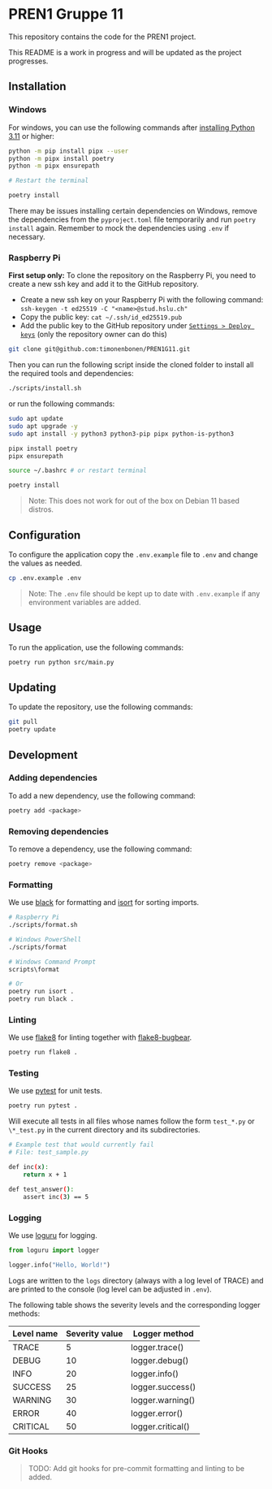 # PREN1 Gruppe 11

This repository contains the code for the PREN1 project.

This README is a work in progress and will be updated as the project progresses.

## Installation

### Windows

For windows, you can use the following commands after [installing Python 3.11](https://www.python.org/downloads/) or higher:

```bash
python -m pip install pipx --user
python -m pipx install poetry
python -m pipx ensurepath

# Restart the terminal

poetry install
```

There may be issues installing certain dependencies on Windows, remove the dependencies from the `pyproject.toml` file temporarily and run `poetry install` again. Remember to mock the dependencies using `.env` if necessary.

### Raspberry Pi

**First setup only:** To clone the repository on the Raspberry Pi, you need to create a new ssh key and add it to the GitHub repository.

- Create a new ssh key on your Raspberry Pi with the following command: `ssh-keygen -t ed25519 -C "<name>@stud.hslu.ch"`
- Copy the public key: `cat ~/.ssh/id_ed25519.pub`
- Add the public key to the GitHub repository under [`Settings > Deploy keys`](https://github.com/timonenbonen/PREN1G11/settings/keys) (only the repository owner can do this)

```bash
git clone git@github.com:timonenbonen/PREN1G11.git
```

Then you can run the following script inside the cloned folder to install all the required tools and dependencies:

```bash
./scripts/install.sh
```

or run the following commands:

```bash
sudo apt update
sudo apt upgrade -y
sudo apt install -y python3 python3-pip pipx python-is-python3

pipx install poetry
pipx ensurepath

source ~/.bashrc # or restart terminal

poetry install
```

> Note: This does not work for out of the box on Debian 11 based distros.

## Configuration

To configure the application copy the `.env.example` file to `.env` and change the values as needed.

```bash
cp .env.example .env
```

> Note: The `.env` file should be kept up to date with `.env.example` if any environment variables are added.

## Usage

To run the application, use the following commands:

```bash
poetry run python src/main.py
```

## Updating

To update the repository, use the following commands:

```bash
git pull
poetry update
```

## Development

### Adding dependencies

To add a new dependency, use the following command:

```bash
poetry add <package>
```

### Removing dependencies

To remove a dependency, use the following command:

```bash
poetry remove <package>
```

### Formatting

We use [black](https://black.readthedocs.io/en/stable/) for formatting and [isort](https://pycqa.github.io/isort/) for sorting imports.

```bash
# Raspberry Pi
./scripts/format.sh

# Windows PowerShell
./scripts/format

# Windows Command Prompt
scripts\format

# Or
poetry run isort .
poetry run black .
```

### Linting

We use [flake8](https://flake8.pycqa.org/en/latest/) for linting together with [flake8-bugbear](https://github.com/PyCQA/flake8-bugbear).

```bash
poetry run flake8 . 
```

### Testing

We use [pytest](https://docs.pytest.org/en/stable/) for unit tests.

```bash
poetry run pytest .
```

Will execute all tests in all files whose names follow the form `test_*.py` or `\*_test.py` in the current directory and its subdirectories.

```bash
# Example test that would currently fail
# File: test_sample.py

def inc(x):
    return x + 1

def test_answer():
    assert inc(3) == 5 
```

### Logging

We use [loguru](https://github.com/Delgan/loguru) for logging.

```python
from loguru import logger

logger.info("Hello, World!")
```

Logs are written to the `logs` directory (always with a log level of TRACE) and are printed to the console (log level can be adjusted in `.env`).

The following table shows the severity levels and the corresponding logger methods:

| Level name | Severity value | Logger method |
|------------|----------------|---------------|
| TRACE      | 5              | logger.trace() |
| DEBUG      | 10             | logger.debug() |
| INFO       | 20             | logger.info() |
| SUCCESS    | 25             | logger.success() |
| WARNING    | 30             | logger.warning() |
| ERROR      | 40             | logger.error() |
| CRITICAL   | 50             | logger.critical() |

### Git Hooks

> TODO: Add git hooks for pre-commit formatting and linting to be added.
